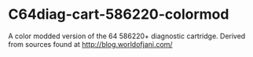 # C64diag-cart-586220-colormod
A color modded version of the 64 586220+ diagnostic cartridge.
Derived from sources found at http://blog.worldofjani.com/ 

